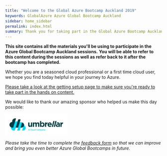 ```yaml
---
title: "Welcome to the Global Azure Bootcamp Auckland 2019"
keywords: GlobalAzure Azure Global Bootcamp Auckland
sidebar: home_sidebar
permalink: index.html
summary: Thank you for taking part in the Global Azure Bootcamp Auckland 2019. We are delighted you have chosen to spend your Saturday with us learning all about Azure.
---
```


**This site contains all the materials you'll be using to participate in the Azure Global Bootcamp Auckland sessions.**
**You will be able to refer to this content during the sessions as well as refer back to it after the bootcamp has completed.**

Whether you are a seasoned cloud professional or a first time cloud user, we hope you find today helpful in your journey to Azure.

[Please take a look at the getting setup page to make sure you're ready to take part in the hands on content.](/content_setup.html)

We would like to thank our amazing sponsor who helped us make this day possible:

[<img src="images/UMB_Logo_Full.png" width="200px">](https://www.umbrellar.com)

_Please take the time to complete the [feedback form]() so that we can improve and bring you even better Azure Global Bootcamps in future._
